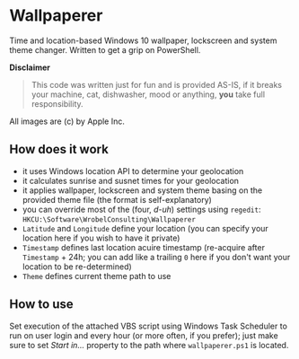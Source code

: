 # Wallpaperer
Time and location-based Windows 10 wallpaper, lockscreen and system theme changer. Written to get a grip on PowerShell.

**Disclaimer**

> This code was written just for fun and is provided AS-IS, if it breaks your machine, cat, dishwasher, mood or anything, **you** take full responsibility.

All images are (c) by Apple Inc.

## How does it work
- it uses Windows location API to determine your geolocation
- it calculates sunrise and susnet times for your geolocation
- it applies wallpaper, lockscreen and system theme basing on the provided theme file (the format is self-explanatory)
- you can override most of the (four, _d-uh_) settings using `regedit`: `HKCU:\Software\WrobelConsulting\Wallpaperer`
 - `Latitude` and `Longitude` define your location (you can specify your location here if you wish to have it private)
 - `Timestamp` defines last location acuire timestamp (re-acquire after `Timestamp` + 24h; you can add like a trailing `0` here if you don't want your location to be re-determined)
 - `Theme` defines current theme path to use


## How to use
Set execution of the attached VBS script using Windows Task Scheduler to run on user login and every hour (or more often, if you prefer); just make sure to set _Start in..._ property to the path where `wallpaperer.ps1` is located.
